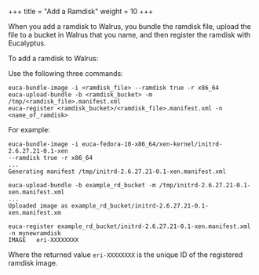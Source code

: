 +++
title = "Add a Ramdisk"
weight = 10
+++

When you add a ramdisk to Walrus, you bundle the ramdisk file, upload the file to a bucket in Walrus that you name, and then register the ramdisk with Eucalyptus. 

To add a ramdisk to Walrus: 

Use the following three commands: 

    euca-bundle-image -i <ramdisk_file> --ramdisk true -r x86_64
    euca-upload-bundle -b <ramdisk_bucket> -m /tmp/<ramdisk_file>.manifest.xml
    euca-register <ramdisk_bucket>/<ramdisk_file>.manifest.xml -n <name_of_ramdisk>

For example: 



    euca-bundle-image -i euca-fedora-10-x86_64/xen-kernel/initrd-2.6.27.21-0.1-xen 
    --ramdisk true -r x86_64
    ...
    Generating manifest /tmp/initrd-2.6.27.21-0.1-xen.manifest.xml
    
    euca-upload-bundle -b example_rd_bucket -m /tmp/initrd-2.6.27.21-0.1-xen.manifest.xml
    ...
    Uploaded image as example_rd_bucket/initrd-2.6.27.21-0.1-xen.manifest.xm
    
    euca-register example_rd_bucket/initrd-2.6.27.21-0.1-xen.manifest.xml -n mynewramdisk
    IMAGE	eri-XXXXXXXX 

Where the returned value `eri-XXXXXXXX` is the unique ID of the registered ramdisk image. 

